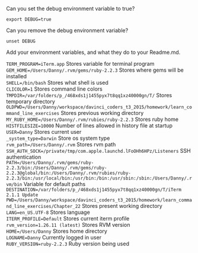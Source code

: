 Can you set the debug environment variable to true?

    export DEBUG=true

Can you remove the debug environment variable?

    unset DEBUG

Add your environment variables, and what they do to your Readme.md.

`TERM_PROGRAM=iTerm.app` Stores variable for terminal program  
`GEM_HOME=/Users/Danny/.rvm/gems/ruby-2.2.3` Stores where gems will be installed  
`SHELL=/bin/bash` Stores what shell is used  
`CLICOLOR=1` Stores command line colors  
`TMPDIR=/var/folders/p_/468xds1j1455pyx7t8qq1xz40000gn/T/` Stores temporary directory  
`OLDPWD=/Users/Danny/workspace/davinci_coders_t3_2015/homework/learn_command_line_exercises` Stores previous working directory  
`MY_RUBY_HOME=/Users/Danny/.rvm/rubies/ruby-2.2.3` Stores ruby home  
`HISTFILESIZE=10000` Number of lines allowed in history file at startup  
`USER=Danny` Stores current user  
`_system_type=Darwin` Store os system type  
`rvm_path=/Users/Danny/.rvm` Stores rvm path  
`SSH_AUTH_SOCK=/private/tmp/com.apple.launchd.lFoOHh6HPz/Listeners` SSH authentication  
`PATH=/Users/Danny/.rvm/gems/ruby-2.2.3/bin:/Users/Danny/.rvm/gems/ruby-2.2.3@global/bin:/Users/Danny/.rvm/rubies/ruby-2.2.3/bin:/usr/local/bin:/usr/bin:/bin:/usr/sbin:/sbin:/Users/Danny/.rvm/bin` Variable for default paths  
`DESTINATION=/var/folders/p_/468xds1j1455pyx7t8qq1xz40000gn/T/iTerm 2.1.1 Update`  
`PWD=/Users/Danny/workspace/davinci_coders_t3_2015/homework/learn_command_line_exercises/Chapter_22` Stores present working directory
`LANG=en_US.UTF-8` Stores language  
`ITERM_PROFILE=Default` Stores current iterm profile  
`rvm_version=1.26.11 (latest)` Stores RVM version  
`HOME=/Users/Danny` Stores home directory  
`LOGNAME=Danny` Currently logged in user  
`RUBY_VERSION=ruby-2.2.3`  Ruby version being used  

